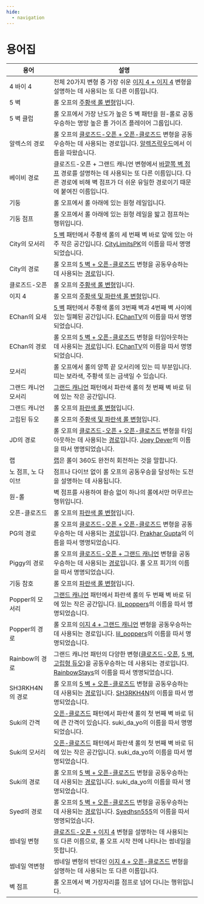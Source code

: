 ```yaml
---
hide:
  - navigation
---
```


# 용어집

| 용어                         | 설명 |
| --------------------------- | ----------- |
| 4 바이 4                     | 전체 20가지 변형 중 가장 쉬운 [이지 4 + 이지 4](./variations/easy-4-easy-4.md) 변형을 설명하는 데 사용되는 또 다른 이름입니다. |
| 5 벽                         | 롤 오프의 [주황색 롤 변형](./rolls/5-waller.md)입니다. |
| 5 벽 클럽                    | 롤 오프에서 가장 난도가 높은 5 벽 패턴을 원-롤로 공동우승하는 명망 높은 폴 가이즈 플레이어 그룹입니다. |
| 알렉스의 경로                 | 롤 오프의 [클로즈드-오픈 + 오픈-클로즈드](./variations/closed-open-open-closed.md#알렉스의-경로) 변형을 공동우승하는 데 사용되는 경로입니다. [알렉즈락우드][alexjlockwood]에서 이름을 따왔습니다. |
| 베이비 경로                   | 클로즈드-오픈 + 그랜드 캐니언 변형에서 [바깥쪽 벽 점프](./variations/closed-open-grand-canyon.md#바깥쪽-벽-점프를-이용하는-경로) 경로를 설명하는 데 사용되는 또 다른 이름입니다. 다른 경로에 비해 벽 점프가 더 쉬운 유일한 경로이기 때문에 붙여진 이름입니다. |
| 기둥                         | 롤 오프에서 롤 아래에 있는 원형 레일입니다. |
| 기둥 점프                    | 롤 오프에서 롤 아래에 있는 원형 레일을 밟고 점프하는 행위입니다. |
| City의 모서리                | [5 벽](./rolls/5-waller.md) 패턴에서 주황색 롤의 세 번째 벽 바로 앞에 있는 아주 작은 공간입니다. [CityLimitsPK][CityLimitsPK]의 이름을 따서 명명되었습니다. |
| City의 경로                  | 롤 오프의 [5 벽 + 오픈-클로즈드](./variations/5-waller-open-closed.md) 변형을 공동우승하는 데 사용되는 [경로](./variations/5-waller-open-closed.md#city의-경로)입니다. |
| 클로즈드-오픈                 | 롤 오프의 [주황색 롤 변형](./rolls/closed-open-open-closed.md)입니다. |
| 이지 4                       | 롤 오프의 [주황색 및 파란색 롤 변형](./rolls/easy-4.md)입니다. |
| EChan의 요새                 | [5 벽](./rolls/5-waller.md) 패턴에서 주황색 롤의 3번째 벽과 4번째 벽 사이에 있는 밀폐된 공간입니다. [EChanTV][EChanTV]의 이름을 따서 명명되었습니다. |
| EChan의 경로                 | 롤 오프의 [5 벽 + 오픈-클로즈드](./variations/5-waller-open-closed.md) 변형을 타임아웃하는 데 사용되는 [경로](./variations/5-waller-open-closed.md#echans-path)입니다. [EChanTV][EChanTV]의 이름을 따서 명명되었습니다. |
| 모서리                       | 롤 오프에서 롤의 양쪽 끝 모서리에 있는 띠 부분입니다. 띠는 보라색, 주황색 또는 금색일 수 있습니다. |
| 그랜드 캐니언 모서리          | [그랜드 캐니언](./rolls/grand-canyon.md) 패턴에서 파란색 롤의 첫 번째 벽 바로 뒤에 있는 작은 공간입니다. |
| 그랜드 캐니언                | 롤 오프의 [파란색 롤 변형](./rolls/grand-canyon.md)입니다. |
| 고립된 듀오                  | 롤 오프의 [주황색 및 파란색 롤 변형](./rolls/5-waller.md)입니다. |
| JD의 경로                    | 롤 오프의 [클로즈드-오픈 + 오픈-클로즈드](./variations/closed-open-open-closed.md) 변형을 타임아웃하는 데 사용되는 [경로](./variations/closed-open-open-closed.md#jd의-경로)입니다. [Joey Dever][JD]의 이름을 따서 명명되었습니다. |
| 랩                          | [랩](./advanced/counting-laps.md)은 롤이 360도 완전히 회전하는 것을 말합니다. |
| 노 점프, 노 다이브           | 점프나 다이브 없이 롤 오프의 공동우승을 달성하는 도전을 설명하는 데 사용됩니다. |
| 원-롤                       | 벽 점프를 사용하여 환승 없이 하나의 롤에서만 머무르는 행위입니다. |
| 오픈-클로즈드                | 롤 오프의 [파란색 롤 변형](./rolls/closed-open-open-closed.md)입니다. |
| PG의 경로                   | 롤 오프의 [클로즈드-오픈 + 오픈-클로즈드](./variations/closed-open-open-closed.md) 변형을 공동우승하는 데 사용되는 [경로](./variations/closed-open-open-closed.md#pg의-경로)입니다. [Prakhar Gupta][PG]의 이름을 따서 명명되었습니다. |
| Piggy의 경로                | 롤 오프의 [클로즈드-오픈 + 그랜드 캐니언](./variations/closed-open-grand-canyon.md) 변형을 공동우승하는 데 사용되는 [경로](./variations/closed-open-grand-canyon.md#piggy의-경로)입니다. 롤 오프 피기의 이름을 따서 명명되었습니다. |
| 기둥 참호                   | 롤 오프의 [파란색 롤 변형](./rolls/pillar-trench.md)입니다. |
| Popper의 모서리             | [그랜드 캐니언](./rolls/grand-canyon.md) 패턴에서 파란색 롤의 두 번째 벽 바로 뒤에 있는 작은 공간입니다. [lil_poppers][lil_poppers]의 이름을 따서 명명되었습니다. |
| Popper의 경로               | 롤 오프의 [이지 4 + 그랜드 캐니언](./variations/easy-4-grand-canyon.md#popper의-경로) 변형을 공동우승하는 데 사용되는 경로입니다. [lil_poppers][lil_poppers]의 이름을 따서 명명되었습니다. |
| Rainbow의 경로              | 그랜드 캐니언 패턴의 다양한 변형([클로즈드-오픈](./variations/closed-open-grand-canyon.md#rainbow의-경로), [5 벽](./variations/5-waller-grand-canyon.md#rainbow의-경로), [고립형 듀오](./variations/isolated-duo-grand-canyon.md#rainbow의-경로))을 공동우승하는 데 사용되는 경로입니다. [RainbowStays][RainbowStays]의 이름을 따서 명명되었습니다. |
| SH3RKH4N의 경로             | 롤 오프의 [5 벽 + 오픈-클로즈드](./variations/5-waller-open-closed.md) 변형을 공동우승하는 데 사용되는 [경로](./variations/5-waller-open-closed.md#sh3rkh4n의-경로)입니다. [SH3RKH4N][SH3RKH4N]의 이름을 따서 명명되었습니다. |
| Suki의 간격                  | [오픈-클로즈드](./rolls/closed-open-open-closed.md) 패턴에서 파란색 롤의 첫 번째 벽 바로 뒤에 큰 간격이 있습니다. suki_da_yo의 이름을 따서 명명되었습니다. |
| Suki의 모서리                | [오픈-클로즈드](./rolls/closed-open-open-closed.md) 패턴에서 파란색 롤의 첫 번째 벽 바로 뒤에 있는 작은 공간입니다. suki_da_yo의 이름을 따서 명명되었습니다. |
| Suki의 경로                  | 롤 오프의 [5 벽 + 오픈-클로즈드](./variations/5-waller-open-closed.md) 변형을 공동우승하는 데 사용되는 [경로](./variations/5-waller-open-closed.md#suki의-경로)입니다. suki_da_yo의 이름을 따서 명명되었습니다. |
| Syed의 경로                  | 롤 오프의 [5 벽 + 오픈-클로즈드](./variations/5-waller-open-closed.md) 변형을 공동우승하는 데 사용되는 [경로](./variations/5-waller-open-closed.md#syed의-경로)입니다. [Syedhsn555][Syed]의 이름을 따서 명명되었습니다. |
| 썸네일 변형                  | [클로즈드-오픈 + 이지 4](./variations/closed-open-easy-4.md) 변형을 설명하는 데 사용되는 또 다른 이름으로, 롤 오프 시작 전에 나타나는 썸네일을 뜻합니다. |
| 썸네일 역변형                | 썸네일 변형의 반대인 [이지 4 + 오픈-클로즈드](./variations/easy-4-open-closed.md) 변형을 설명하는 데 사용되는 또 다른 이름입니다. |
| 벽 점프                      | 롤 오프에서 벽 가장자리를 점프로 넘어 다니는 행위입니다. |

[alexjlockwood]: <https://www.twitch.tv/alexjlockwood> "alexjlockwood's Twitch"
[CityLimitsPK]: <https://www.twitch.tv/citylimitspk> "CityLimitsPK's Twitch"
[EChanTV]: <https://www.youtube.com/user/hellomotto39> "EChan's YouTube"
[JD]: <https://www.twitch.tv/jdever449> "JD's Twitch"
[lil_poppers]: <https://www.twitch.tv/williamschiv> "lil_poppers' Twitch"
[PG]: <https://www.twitch.tv/prakhar10gupta> "PG's Twitch"
[RainbowStays]: <https://space.bilibili.com/4650641> "Rainbow's BiliBili"
[SH3RKH4N]: <https://www.twitch.tv/sh3rkh4ntv> "SH3RKH4N's Twitch"
[Syed]: <https://www.youtube.com/channel/UCZXTEu6Qa8WDR4IeAyunaig> "Syed's YouTube"
